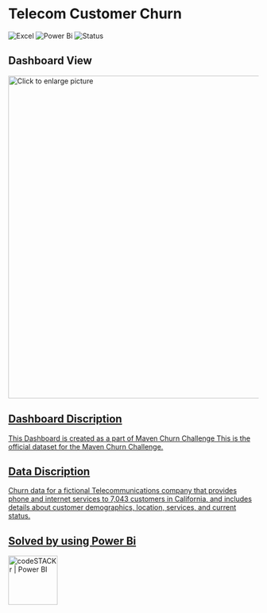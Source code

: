 # Telecom Customer Churn

![Excel](https://img.shields.io/badge/Tool-Excel-blue) ![Power Bi](https://img.shields.io/badge/Tool-PowerBi-yellowgreen) ![Status](https://img.shields.io/badge/Status-Completed-success)

## Dashboard View

<a href="https://drive.google.com/file/d/1H9A_ft43Lu5iWGetecvASuJ9W9YyQm2g"><img src="https://drive.google.com/uc?export=view&id=1H9A_ft43Lu5iWGetecvASuJ9W9YyQm2g" style="width: 650px; max-width: 100%; height: auto" title="Click to enlarge picture" />

## Dashboard Discription

This Dashboard is created as a part of Maven Churn Challenge
This is the official dataset for the Maven Churn Challenge.

## Data Discription

Churn data for a fictional Telecommunications company that provides phone and internet services to 7,043 customers in California, and includes details about customer demographics, location, services, and current status.

## Solved by using Power Bi 

<img align="centre" alt="codeSTACKr | Power BI" width="99px" src="https://www.kindpng.com/picc/m/2-21404_microsoft-power-bi-logo-vector-hd-png-download.png" />       





